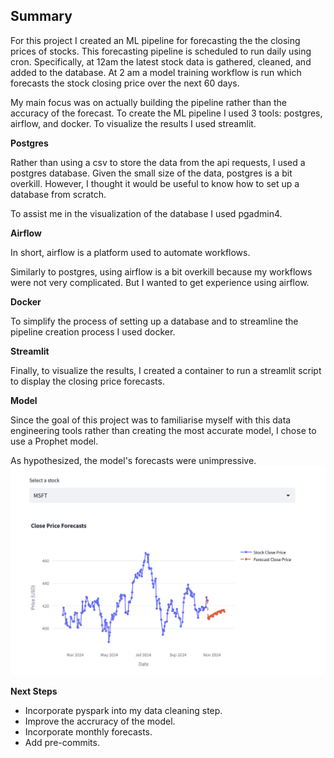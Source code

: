 ## Summary
For this project I created an ML pipeline for forecasting the the closing prices of stocks. This forecasting pipeline is scheduled to run daily using cron. Specifically, at 12am the latest stock data is gathered, cleaned, and added to the database. At 2 am
a model training workflow is run which forecasts the stock closing price over the next 60 days.

My main focus was on actually building the pipeline rather than the accuracy of the forecast. To create the ML pipeline I used 3 tools: postgres, airflow, and docker. To visualize the results I used streamlit.

**Postgres**

Rather than using a csv to store the data from the api requests, I used a postgres database. Given the small size of the data, postgres is a bit overkill. However, I thought it would be useful to know how to set up a database from scratch.  

To assist me in the visualization of the database I used pgadmin4. 

**Airflow**

In short, airflow is a platform used to automate workflows.

Similarly to postgres, using airflow is a bit overkill because my workflows were not very complicated. But I wanted to get experience using airflow.

**Docker**

To simplify the process of setting up a database and to streamline the pipeline creation process I used docker. 

**Streamlit**

Finally, to visualize the results, I created a container to run a streamlit script to display the closing price forecasts.


**Model**

Since the goal of this project was to familiarise myself with this data engineering tools rather than creating the most accurate model, I chose to use a Prophet model.

As hypothesized, the model's forecasts were unimpressive.
![Alt text](./source_images/streamlit_example.png)

**Next Steps**
* Incorporate pyspark into my data cleaning step.
* Improve the accruracy of the model.
* Incorporate monthly forecasts.
* Add pre-commits.

